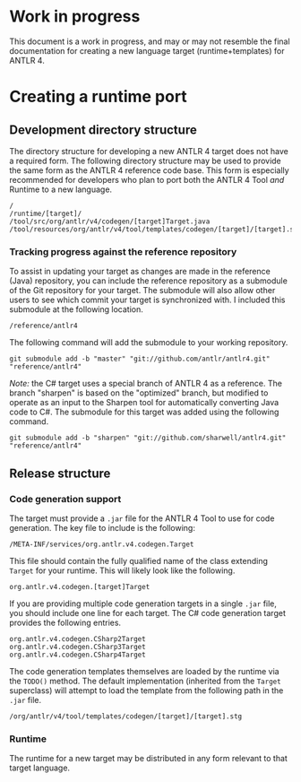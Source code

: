 # Work in progress

This document is a work in progress, and may or may not resemble the final documentation for creating a new language target (runtime+templates) for ANTLR 4.

# Creating a runtime port

## Development directory structure

The directory structure for developing a new ANTLR 4 target does not have a required form. The following directory structure may be used to provide the same form as the ANTLR 4
reference code base. This form is especially recommended for developers who plan to port both the ANTLR 4 Tool *and* Runtime to a new language.

	/
	/runtime/[target]/
	/tool/src/org/antlr/v4/codegen/[target]Target.java
	/tool/resources/org/antlr/v4/tool/templates/codegen/[target]/[target].stg

### Tracking progress against the reference repository

To assist in updating your target as changes are made in the reference (Java) repository, you can include the reference repository as a submodule of the Git repository for your
target. The submodule will also allow other users to see which commit your target is synchronized with. I included this submodule at the following location.

	/reference/antlr4

The following command will add the submodule to your working repository.

	git submodule add -b "master" "git://github.com/antlr/antlr4.git" "reference/antlr4"

*Note:* the C# target uses a special branch of ANTLR 4 as a reference. The branch "sharpen"
is based on the "optimized" branch, but modified to operate as an input to the Sharpen tool for automatically converting Java code to C#. The submodule for this target was added
using the following command.

	git submodule add -b "sharpen" "git://github.com/sharwell/antlr4.git" "reference/antlr4"

## Release structure

### Code generation support

The target must provide a `.jar` file for the ANTLR 4 Tool to use for code generation. The key file to include is the following:

	/META-INF/services/org.antlr.v4.codegen.Target

This file should contain the fully qualified name of the class extending `Target` for your runtime. This will likely look like the following.

	org.antlr.v4.codegen.[target]Target

If you are providing multiple code generation targets in a single `.jar` file, you should include one line for each target. The C# code generation target provides the following
entries.

	org.antlr.v4.codegen.CSharp2Target
	org.antlr.v4.codegen.CSharp3Target
	org.antlr.v4.codegen.CSharp4Target

The code generation templates themselves are loaded by the runtime via the `TODO()`
method. The default implementation (inherited from the `Target` superclass) will attempt to load the template from the following path in the `.jar` file.

	/org/antlr/v4/tool/templates/codegen/[target]/[target].stg

### Runtime

The runtime for a new target may be distributed in any form relevant to that target language.

